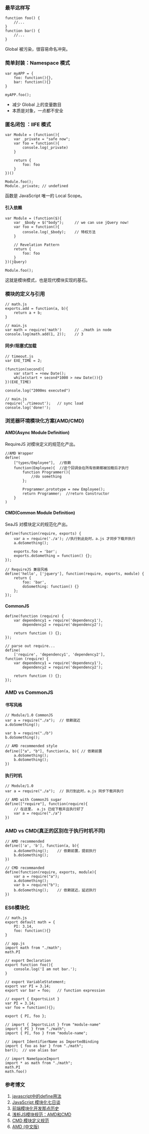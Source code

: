 ### 最早这样写
```
function foo() {
    //...
}
function bar() {
    //...
}
```
Global 被污染，很容易命名冲突。
### 简单封装：Namespace 模式
```
var myAPP = {
    foo: function(){},
    bar: function(){}
}

myAPP.foo();
```

* 减少 Global 上的变量数目
* 本质是对象，一点都不安全

### 匿名闭包 ：IIFE 模式
```
var Module = (function(){
    var _private = "safe now";
    var foo = function(){
        console.log(_private)
    }

    return {
        foo: foo
    }
})()

Module.foo();
Module._private; // undefined
```
函数是 JavaScript 唯一的 Local Scope。
#### 引入依赖
```
var Module = (function($){
    var _$body = $("body");     // we can use jQuery now!
    var foo = function(){
        console.log(_$body);    // 特权方法
    }

    // Revelation Pattern
    return {
        foo: foo
    }
})(jQuery)

Module.foo();
```
这就是模块模式，也是现代模块实现的基石。
### 模块的定义与引用
```
// math.js
exports.add = function(a, b){
    return a + b;
}
```
```
// main.js
var math = require('math')      // ./math in node
console.log(math.add(1, 2));    // 3
```
#### 同步/阻塞式加载
```
// timeout.js
var EXE_TIME = 2;

(function(second){
    var start = +new Date();
    while(start + second*1000 > new Date()){}
})(EXE_TIME)

console.log("2000ms executed")
```
```
// main.js
require('./timeout');   // sync load
console.log('done!');
```
### 浏览器环境模块化方案(AMD/CMD)
#### AMD(Async Module Definition)
RequireJS 对模块定义的规范化产出。

```
//AMD Wrapper
define(
    ["types/Employee"],  //依赖
    function(Employee){  //这个回调会在所有依赖都被加载后才执行
        function Programmer(){
            //do something
        };

        Programmer.prototype = new Employee();
        return Programmer;  //return Constructor
    }
)
```
#### CMD(Common Module Definition)
SeaJS 对模块定义的规范化产出。

```
define(function(require, exports) {
    var a = require('./a'); //执行到此处时，a.js 才同步下载并执行
    a.doSomething();

    exports.foo = 'bar';
    exports.doSomething = function() {};
});
```
```
// RequireJS 兼容风格
define('hello', ['jquery'], function(require, exports, module) {
    return {
        foo: 'bar',
        doSomething: function() {}
    };
});
```
#### CommonJS
```
define(function (require) {
    var dependency1 = require('dependency1'),
        dependency2 = require('dependency2');

    return function () {};
});
```
```
// parse out require...
define(
    ['require', 'dependency1', 'dependency2'],
function (require) {
    var dependency1 = require('dependency1'),
        dependency2 = require('dependency2');

    return function () {};
});
```
### AMD vs CommonJS
#### 书写风格
```
// Module/1.0 CommonJS
var a = require("./a");  // 依赖就近
a.doSomething();

var b = require("./b")
b.doSomething();
```
```
// AMD recommended style
define(["a", "b"], function(a, b){ // 依赖前置
    a.doSomething();
    b.doSomething();
})
```
#### 执行时机
```
// Module/1.0
var a = require("./a");  // 执行到此时，a.js 同步下载并执行
```
```
// AMD with CommonJS sugar
define(["require"], function(require){
    // 在这里， a.js 已经下载并且执行好了
    var a = require("./a")
})
```
### AMD vs CMD(真正的区别在于执行时机不同)
```
// AMD recommended
define(['a', 'b'], function(a, b){
    a.doSomething();    // 依赖前置，提前执行
    b.doSomething();
})
```
```
// CMD recommanded
define(function(require, exports, module){
    var a = require("a");
    a.doSomething();
    var b = require("b");
    b.doSomething();    // 依赖就近，延迟执行
})
```
### ES6模块化
```
// math.js
export default math = {
    PI: 3.14,
    foo: function(){}
}
```
```
// app.js
import math from "./math";
math.PI
```
```
// export Declaration
export function foo(){
    console.log('I am not bar.');
}

// export VariableStatement;
export var PI = 3.14;
export var bar = foo;   // function expression

// export { ExportsList }
var PI = 3.14;
var foo = function(){};

export { PI, foo };
```
```
// import { ImportsList } from "module-name"
import { PI } from "./math";
import { PI, foo } from "module-name";

// import IdentifierName as ImportedBinding
import { foo as bar } from "./math";
bar();  // use alias bar

// import NameSpaceImport
import * as math from "./math";
math.PI
math.foo()
```
### 参考博文
1. [javascript中的define用法](https://blog.csdn.net/qq_16633405/article/details/77961539)
2. [JavaScript 模块化七日谈](http://huangxuan.me/2015/07/09/js-module-7day/)
3. [前端模块化开发那点历史](https://github.com/seajs/seajs/issues/588)
4. [浅析JS模块规范：AMD和CMD](http://ghmagical.com/article/page/id/N7VY7Hg4TlgW)
5. [CMD 模块定义规范](https://github.com/seajs/seajs/issues/242)
6. [AMD (中文版)](https://github.com/amdjs/amdjs-api/wiki/AMD-(%E4%B8%AD%E6%96%87%E7%89%88))
